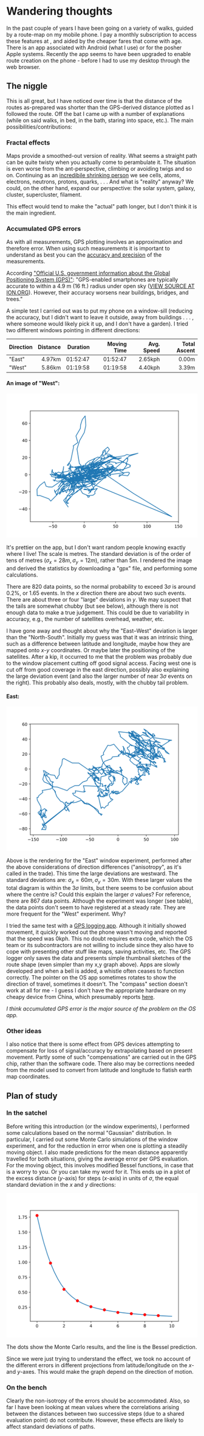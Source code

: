 # Wandering thoughts

In the past couple of years I have been going on a variety of walks, guided by a route-map on my mobile phone. I pay a monthly subscription to access these features at [](https://explore.osmaps.com/), and aided by the cheaper fares that come with age. There is an app associated with Android (what I use) or for the posher Apple systems. Recently the app seems to have been upgraded to enable route creation on the phone - before I had to use my desktop through the web browser.

## The niggle

This is all great, but I have noticed over time is that the distance of the routes as-prepared was shorter than the GPS-derived distance plotted as I followed the route. Off the bat I came up with a number of explanations (while on said walks, in bed, in the bath, staring into space, etc.). The main possibilities/contributions:

### Fractal effects

Maps provide a smoothed-out version of reality. What seems a straight path can be quite twisty when you actually come to perambulate it. The situation is even worse from the ant-perspective, climbing or avoiding twigs and so on. Continuing as an [incredibile shrinking person](https://www.imdb.com/title/tt0050539/) we see cells, atoms, electrons, neutrons, protons, quarks, . . . And what is "reality" anyway? We could, on the other hand, expand our perspective: the solar system, galaxy, cluster, supercluster, filament.

This effect would tend to make the "actual" path longer, but I don't think it is the main ingredient.

### Accumulated GPS errors

As with all measurements, GPS plotting involves an approximation and therefore error. When using such measurements it is important to understand as best you can the [accuracy and precision](https://www.bbc.co.uk/bitesize/topics/zqkk7ty/articles/zccqqfr#zr3bbqt) of the measurements.

According ["Official U.S. government information about the Global Positioning System (GPS)"](https://www.gps.gov/systems/gps/performance/accuracy/): "GPS-enabled smartphones are typically accurate to within a 4.9 m (16 ft.) radius under open sky ([VIEW SOURCE AT ION.ORG](https://www.ion.org/publications/abstract.cfm?articleID=13079)). However, their accuracy worsens near buildings, bridges, and trees."

A simple test I carried out was to put my phone on a window-sill (reducing the accuracy, but I didn't want to leave it outside, away from buildings . . . , where someone would likely pick it up, and I don't have a garden). I tried two different windows pointing in different directions:

Direction | Distance | Duration | Moving Time | Avg. Speed | Total Ascent
--- | --: | --: | --: | --: | --: |
"East" | 4.97km | 01:52:47 | 01:52:47 | 2.65kph | 0.00m
"West" | 5.86km | 01:19:58 | 01:19:58| 4.40kph | 3.39m

#### An image of "West":

![West](west.svg)

It's prettier on the app, but I don't want random people knowing exactly where I live! The scale is metres. The standard deviation is of the order of tens of metres ($\sigma_x=28m,\sigma_y=12m$), rather than 5m. I rendered the image and derived the statistics by downloading a "gpx" file, and performing some calculations.

There are 820 data points, so the normal probability to exceed $3\sigma$ is around 0.2%, or 1.65 events. In the $x$ direction there are about two such events. There are about three or four "large" deviations in $y$. We may suspect that the tails are somewhat chubby (but see below), although there is not enough data to make a true judgement. This could be due to variability in accuracy, e.g., the number of satellites overhead, weather, etc.

I have gone away and thought about why the "East&ndash;West" deviation is larger than the "North-South". Initially my guess was that it was an intrinsic thing, such as a difference between latitude and longitude, maybe how they are mapped onto $x$-$y$ coordinates. Or maybe later the positioning of the satellites. After a kip, it occurred to me that the problem was probably due to the window placement cutting off good signal access. Facing west one is cut off from good coverage in the east direction, possibly also explaining the large deviation event (and also the larger number of near 3$\sigma$ events on the right). This probably also deals, mostly, with the chubby tail problem.

#### East:

![East](east.svg)

Above is the rendering for the "East" window experiment, performed after the above considerations of direction differences ("anisotropy", as it's called in the trade). This time the large deviations are westward. The standard deviations are: $\sigma_x=60m,\sigma_y=30m$. With these larger values the total diagram is within the 3$\sigma$ limits, but there seems to be confusion about where the centre is? Could this explain the larger $\sigma$ values? For reference, there are 867 data points. Although the experiment was longer (see table), the data points don't seem to have registered at a steady rate. They are more frequent for the "West" experiment. Why?

I tried the same test with a [GPS logging app](https://play.google.com/store/apps/details?id=eu.basicairdata.graziano.gpslogger). Although it initially showed movement, it quickly worked out the phone wasn't moving and reported that the speed was 0kph. This no doubt requires extra code, which the OS team or its subcontractors are not willing to include since they also have to cope with presenting other stuff like maps, saving activities, etc. The GPS logger only saves the data and presents simple thumbnail sketches of the route shape (even simpler than my x,y graph above). Apps are slowly developed and when a bell is added, a whistle often ceases to function correctly. The pointer on the OS app sometimes rotates to show the direction of travel, sometimes it doesn't. The "compass" section doesn't work at all for me - I guess I don't have the appropriate hardware on my cheapy device from China, which presumably reports [here](https://www.12339.gov.cn/).

_I think accumulated GPS error is the major source of the problem on the OS app._

### Other ideas

I also notice that there is some effect from GPS devices attempting to compensate for loss of signal/accuracy by extrapolating based on present movement. Partly some of such "compensations" are carried out in the GPS chip, rather than the software code. There also may be corrections needed from the model used to convert from latitude and longitude to flatish earth map coordinates.

## Plan of study

### In the satchel

Before writing this introduction (or the window experiments), I performed some calculations based on the normal "Gaussian" distribution. In particular, I carried out some Monte Carlo simulations of the window experiment, and for the reduction in error when one is plotting a steadily moving object. I also made predictions for the mean distance apparently travelled for both situations, giving the average error per GPS evaluation. For the moving object, this involves modified Bessel functions, in case that is a worry to you. Or you can take my word for it. This ends up in a plot of the excess distance ($y$-axis) for steps ($x$-axis) in units of $\sigma$, the equal standard deviation in the $x$ and $y$ directions:

![mobile](mobile.svg)

The dots show the Monte Carlo results, and the line is the Bessel prediction.

Since we were just trying to understand the effect, we took no account of the different errors in different projections from latitude/longitude on the $x$- and $y$-axes. This would make the graph depend on the direction of motion.

### On the bench

Clearly the non-isotropy of the errors should be accommodated. Also, so far I have been looking at mean values where the correlations arising between the distances between two successive steps (due to a shared evaluation point) do not contribute. However, these effects are likely to affect standard deviations of paths.

